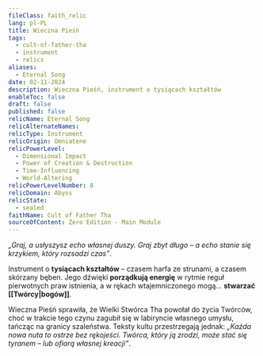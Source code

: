 ```yaml
---
fileClass: faith_relic
lang: pl-PL
title: Wieczna Pieśń
tags:
  - cult-of-father-tha
  - instrument
  - relics
aliases:
  - Eternal Song
date: 02-11-2024
description: Wieczna Pieśń, instrument o tysiącach kształtów
enableToc: false
draft: false
published: false
relicName: Eternal Song
relicAlternateNames: 
relicType: Instrument
relicOrigin: Omniatene
relicPowerLevel:
  - Dimensional Impact
  - Power of Creation & Destruction
  - Time-Influencing
  - World-Altering
relicPowerLevelNumber: 8
relicDomain: Abyss
relicState:
  - sealed
faithName: Cult of Father Tha
sourceOfContent: Zero Edition - Main Module
---
```

*„Graj, a usłyszysz echo własnej duszy. Graj zbyt długo – a echo stanie się krzykiem, który rozsadzi czas”*.

Instrument o **tysiącach kształtów** – czasem harfa ze strunami, a czasem skórzany bęben.
Jego dźwięki **porządkują energię** w rytmie reguł pierwotnych praw istnienia, a w rękach wtajemniczonego mogą… **stwarzać [[Twórcy|bogów]]**. 

Wieczna Pieśń sprawiła, że Wielki Stwórca Tha powołał do życia Twórców, choć w trakcie tego czynu zagubił się w labiryncie własnego umysłu, tańcząc na granicy szaleństwa.
Teksty kultu przestrzegają jednak: *„Każda nowa nuta to ostrze bez rękojeści. Twórca, który ją zrodzi, może stać się tyranem – lub ofiarą własnej kreacji”*.